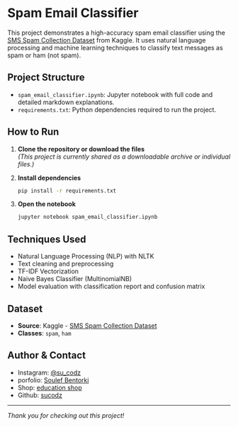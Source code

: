 #  Spam Email Classifier

This project demonstrates a high-accuracy spam email classifier using the [SMS Spam Collection Dataset](https://www.kaggle.com/datasets/uciml/sms-spam-collection-dataset) from Kaggle. It uses natural language processing and machine learning techniques to classify text messages as spam or ham (not spam).

##  Project Structure

- `spam_email_classifier.ipynb`: Jupyter notebook with full code and detailed markdown explanations.
- `requirements.txt`: Python dependencies required to run the project.

##  How to Run

1. **Clone the repository or download the files**  
   *(This project is currently shared as a downloadable archive or individual files.)*

2. **Install dependencies**
   ```bash
   pip install -r requirements.txt
   ```

3. **Open the notebook**
   ```bash
   jupyter notebook spam_email_classifier.ipynb
   ```

##  Techniques Used

- Natural Language Processing (NLP) with NLTK
- Text cleaning and preprocessing
- TF-IDF Vectorization
- Naive Bayes Classifier (MultinomialNB)
- Model evaluation with classification report and confusion matrix

##  Dataset

- **Source**: Kaggle - [SMS Spam Collection Dataset](https://www.kaggle.com/datasets/uciml/sms-spam-collection-dataset)
- **Classes**: `spam`, `ham`

##  Author & Contact

-  Instagram: [@su_codz](https://www.instagram.com/su_codz/)
-  porfolio: [Soulef Bentorki](https://soulefbentorki.netlify.app)
-  Shop: [education shop](https://ko-fi.com/soulefbentorki)
-  Github: [sucodz](https://github.com/sucodz)

---

_Thank you for checking out this project!_
